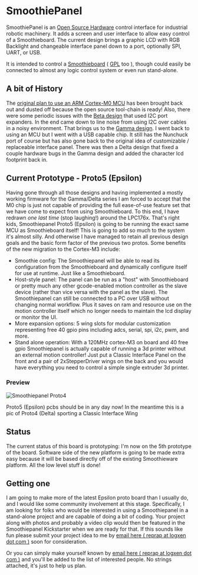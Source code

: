 
# SmoothiePanel

SmoothiePanel is an [Open Source Hardware](http://en.wikipedia.org/wiki/Open-source_hardware) control interface for industrial robotic machinery. It adds a screen and user interface to allow easy control of a Smoothieboard. The current design brings a graphic LCD with RGB Backlight and changeable interface panel down to a port, optionally SPI, UART, or USB.

It is intended to control a [Smoothieboard](smoothieboard) ( [GPL](http://en.wikipedia.org/wiki/Gpl) too ), though could easily be connected to almost any logic control system or even run stand-alone.

## A bit of History

The [original plan to use an ARM Cortex-M0 MCU](smoothiepanelalpha) has been brought back out and dusted off because the open source tool-chain is ready! Also, there were some periodic issues with the [Beta design](smoothiepanel-beta) that used I2C port expanders. In the end came down to line noise from using I2C over cables in a noisy environment. That brings us to the [Gamma design](smoothiepanel-gamma). I went back to using an MCU but I went with a USB capable chip. It still has the Nunchuck port of course but has also gone back to the original idea of customizable / replaceable interface panel. There was then a Delta design that fixed a couple hardware bugs in the Gamma design and added the character lcd footprint back in.

## Current Prototype - Proto5 (Epsilon)

Having gone through all those designs and having implemented a mostly working firmware for the Gamma/Delta series I am forced to accept that the M0 chip is just not capable of providing the full ease-of-use feature set that we have come to expect from using Smoothieboard. To this end, I have redrawn *one last time* (stop laughing!) around the LPC176x. That's right kids, Smoothiepanel Proto5 (Epsilon) is going to be running the exact same MCU as Smoothieboard itself! This is going to add so much to the system it's almost silly. And otherwise I have managed to retain all previous design goals and the basic form factor of the previous two protos. Some benefits of the new migration to the Cortex-M3 include:

- Smoothie config: The Smoothiepanel will be able to read its configuration from the Smoothieboard and dynamically configure itself for use at runtime. Just like a Smoothieboard.
- Host-style panel: The panel can be run as a "host" with Smoothieboard or pretty much any other gcode-enabled motion controller as the slave device (rather than vice versa with the panel as the slave). The Smoothiepanel can still be connected to a PC over USB without changing normal workflow. Plus it saves on ram and resource use on the motion controller itself which no longer needs to maintain the lcd display or monitor the UI.
- More expansion options: 5 wing slots for modular customization representing free 40 gpio pins including adcs, serial, spi, i2c, pwm, and more.
- Stand alone operation: With a 120MHz cortex-M3 on board and 40 free gpio Smoothiepanel is actually capable of running a 3d printer without an external motion controller! Just put a Classic Interface Panel on the front and a pair of 2xStepperDriver wings on the back and you would have everything you need to control a simple single extruder 3d printer.

### Preview

![Smoothiepanel Proto4](images/smoothiepanel/smoothiepanel-proto4-asm-sm.jpg)

Proto5 (Epsilon) pcbs should be in any day now! In the meantime this is a pic of Proto4 (Delta) sporting a Classic Interface Wing

## Status
The current status of this board is prototyping: I'm now on the 5th prototype of the board. Software side of the new platform is going to be made extra easy because it will be based directly off of the existing Smoothieware platform. All the low level stuff is done!

## Getting one
I am going to make more of the latest Epsilon proto board than I usually do, and I would like some community involvement at this stage. Specifically, I am looking for folks who would be interested in using a Smoothiepanel in a stand-alone project and are capable of doing a bit of coding. Your project along with photos and probably a video clip would then be featured in the Smoothiepanel Kickstarter when we are ready for that. If this sounds like fun please submit your project idea to me by [email here ( reprap at logxen dot com )](mailto:reprap@logxen.com) soon for consideration.

Or you can simply make yourself known by [email here ( reprap at logxen dot com )](mailto:reprap@logxen.com) and you'll be added to the list of interested people. No strings attached, it's just to help us plan.

